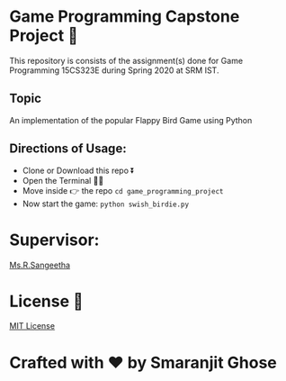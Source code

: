 # Game Programming Capstone Project 📑

This repository is consists of the assignment(s) done for Game Programming 15CS323E during Spring 2020 at SRM IST. 

## Topic 

An implementation of the popular Flappy Bird Game using Python

## Directions of Usage:

- Clone or Download this repo ⏬
- Open the Terminal 🐱‍💻
- Move inside 👉 the repo 
```cd game_programming_project```
- Now start the game: ```python swish_birdie.py```


# Supervisor: 

[Ms.R.Sangeetha](https://www.srmist.edu.in/engineering/dept-cse/faculty/r-anita) 


# License 📜

[MIT License](https://github.com/smaranjitghose/game_programming_project/blob/master/LICENSE)

# **Crafted with ❤ by Smaranjit Ghose**
